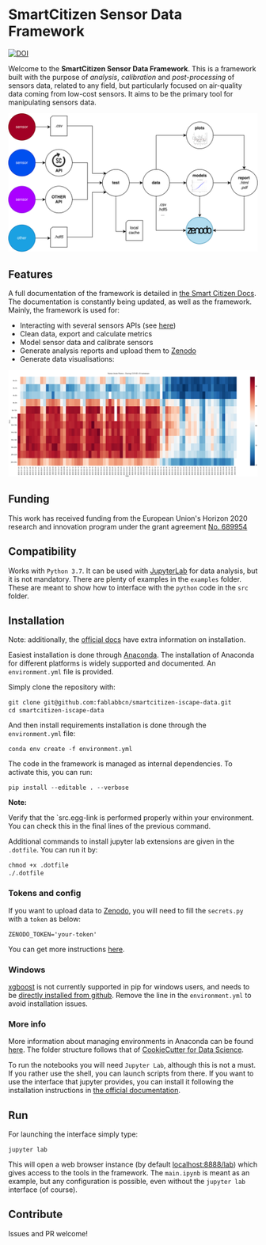 SmartCitizen Sensor Data Framework
=======

[![DOI](https://zenodo.org/badge/97752018.svg)](https://zenodo.org/badge/latestdoi/97752018)

Welcome to the **SmartCitizen Sensor Data Framework**. This is a framework built with the purpose of *analysis*, *calibration* and *post-processing* of sensors data, related to any field, but particularly focused on air-quality data coming from low-cost sensors. It aims to be the primary tool for manipulating sensors data.

![](assets/images/saf_schema.png)

## Features

A full documentation of the framework is detailed in [the Smart Citizen Docs](https://docs.smartcitizen.me/Sensor%20Analysis%20Framework/). The documentation is constantly being updated, as well as the framework. Mainly, the framework is used for:
- Interacting with several sensors APIs (see [here](src/data/api.py))
- Clean data, export and calculate metrics
- Model sensor data and calibrate sensors
- Generate analysis reports and upload them to [Zenodo](http://zenodo.org)
- Generate data visualisations:

![](assets/images/covid-noise.png)

## Funding

This work has received funding from the European Union's Horizon 2020 research and innovation program under the grant agreement [No. 689954](https://cordis.europa.eu/project/rcn/202639_en.html)

## Compatibility

Works with `Python 3.7`. It can be used with [JupyterLab](https://github.com/jupyterlab/jupyterlab) for data analysis, but it is not mandatory. There are plenty of examples in the `examples` folder. These are meant to show how to interface with the `python` code in the `src` folder.

## Installation

Note: additionally, the [official docs](https://docs.smartcitizen.me/Sensor%20Analysis%20Framework/guides/Install%20the%20framework/) have extra information on installation.

Easiest installation is done through [Anaconda](https://docs.anaconda.com/anaconda/install/). The installation of Anaconda for different platforms is widely supported and documented. An `environment.yml` file is provided.

Simply clone the repository with:

```
git clone git@github.com:fablabbcn/smartcitizen-iscape-data.git
cd smartcitizen-iscape-data
```

And then install requirements installation is done through the `environment.yml` file:

```
conda env create -f environment.yml
```

The code in the framework is managed as internal dependencies. To activate this, you can run:

```
pip install --editable . --verbose
```

**Note:**

Verify that the `src.egg-link is performed properly within your environment. You can check this in the final lines of the previous command.

Additional commands to install jupyter lab extensions are given in the `.dotfile`. You can run it by:

```
chmod +x .dotfile
./.dotfile
```

### Tokens and config

If you want to upload data to [Zenodo](http://zenodo.org), you will need to fill the `secrets.py` with a `token` as below:

```
ZENODO_TOKEN='your-token'
```

You can get more instructions [here](https://docs.smartcitizen.me/Guides/Upload%20data%20to%20zenodo/).

### Windows

[xgboost](https://pypi.org/project/xgboost/) is not currently supported in pip for windows users, and needs to be [directly installed from github](https://xgboost.readthedocs.io/en/latest/build.html). Remove the line in the `environment.yml` to avoid installation issues. 

### More info

More information about managing environments in Anaconda can be found [here](https://conda.io/docs/user-guide/tasks/manage-environments.html). The folder structure follows that of [CookieCutter for Data Science](https://drivendata.github.io/cookiecutter-data-science/).

To run the notebooks you will need `Jupyter Lab`, although this is not a must. If you rather use the shell, you can launch scripts from there. If you want to use the interface that jupyter provides, you can install it following the installation instructions in [the official documentation](https://github.com/jupyterlab/jupyterlab#installation).

## Run

For launching the interface simply type:

```
jupyter lab
```

This will open a web browser instance (by default [localhost:8888/lab]()) which gives access to the tools in the framework. The `main.ipynb` is meant as an example, but any configuration is possible, even without the `jupyter lab` interface (of course).

## Contribute

Issues and PR welcome!
